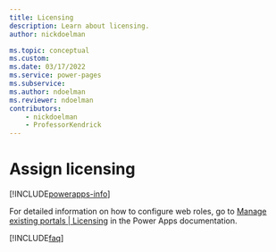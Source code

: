 ```yaml
---
title: Licensing
description: Learn about licensing.
author: nickdoelman

ms.topic: conceptual
ms.custom: 
ms.date: 03/17/2022
ms.service: power-pages
ms.subservice: 
ms.author: ndoelman
ms.reviewer: ndoelman
contributors:
    - nickdoelman
    - ProfessorKendrick
---
```


# Assign licensing


[!INCLUDE[powerapps-info](../includes/cc-powerapps-info.md)]

For detailed information on how to configure web roles, go to [Manage existing portals | Licensing](/powerapps/maker/portals/manage-existing-portals) in the Power Apps documentation.

[!INCLUDE[faq](../includes/cc-faqs.md)]